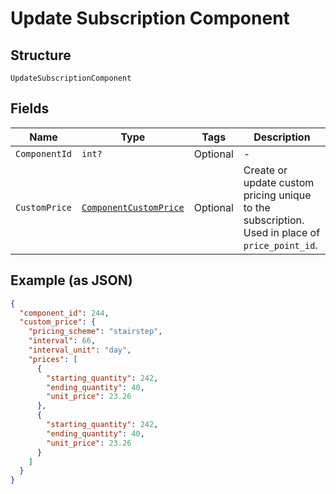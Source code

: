 
# Update Subscription Component

## Structure

`UpdateSubscriptionComponent`

## Fields

| Name | Type | Tags | Description |
|  --- | --- | --- | --- |
| `ComponentId` | `int?` | Optional | - |
| `CustomPrice` | [`ComponentCustomPrice`](../../doc/models/component-custom-price.md) | Optional | Create or update custom pricing unique to the subscription. Used in place of `price_point_id`. |

## Example (as JSON)

```json
{
  "component_id": 244,
  "custom_price": {
    "pricing_scheme": "stairstep",
    "interval": 66,
    "interval_unit": "day",
    "prices": [
      {
        "starting_quantity": 242,
        "ending_quantity": 40,
        "unit_price": 23.26
      },
      {
        "starting_quantity": 242,
        "ending_quantity": 40,
        "unit_price": 23.26
      }
    ]
  }
}
```


